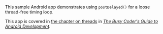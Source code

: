 This sample Android app demonstrates
using `postDelayed()` for a loose thread-free timing loop.

This app is covered in 
[the chapter on threads](https://commonsware.com/Android/previews/dealing-with-threads)
in [*The Busy Coder's Guide to Android Development*](https://commonsware.com/Android/).

